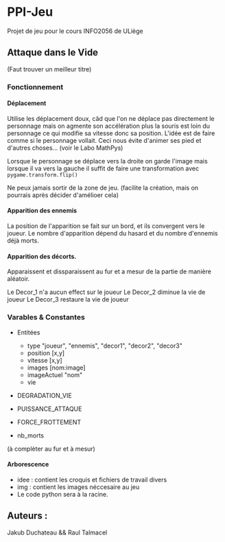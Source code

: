 # PPI-Jeu
Projet de jeu pour le cours INFO2056 de ULiège

## Attaque dans le Vide
(Faut trouver un meilleur titre)

### Fonctionnement

#### Déplacement
Utilise les déplacement doux, câd que l'on ne déplace pas directement le personnage mais on agmente son accélération plus la souris est loin du personnage ce qui modifie sa vitesse donc sa position.
L'idée est de faire comme si le personnage vollait. Ceci nous évite d'animer ses pied et d'autres choses...
(voir le Labo MathPys)

Lorsque le personnage se déplace vers la droite on garde l'image mais lorsque il va vers la gauche il suffit de faire une transformation avec `pygame.transform.flip()`

Ne peux jamais sortir de la zone de jeu. (facilite la création, mais on pourrais après décider d'amélioer cela)

#### Apparition des ennemis
La position de l'apparition se fait sur un bord, et ils convergent vers le joueur.
Le nombre d'apparition dépend du hasard et du nombre d'ennemis déjà morts.

#### Apparition des décorts.
Apparaissent et dissparaissent au fur et a mesur de la partie de manière aléatoir.

Le Decor_1 n'a aucun effect sur le joueur
Le Decor_2 diminue la vie de joueur
Le Decor_3 restaure la vie de joueur

### Varables & Constantes
- Entitées
    * type "joueur", "ennemis", "decor1", "decor2", "decor3"
    * position [x,y]
    * vitesse [x,y]
    * images [nom:image]
    * imageActuel "nom"
    * vie

- DEGRADATION_VIE
- PUISSANCE_ATTAQUE
- FORCE_FROTTEMENT

- nb_morts

(à complèter au fur et à mesur)

#### Arborescence
- idee : contient les croquis et fichiers de travail divers
- img : contient les images néccesaire au jeu
- Le code python sera à la racine.

## Auteurs :
Jakub Duchateau && Raul Talmacel